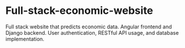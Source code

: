 # Full-stack-economic-website
Full stack website that predicts economic data. Angular frontend and Django backend. User authentication, RESTful API usage, and database implementation.
